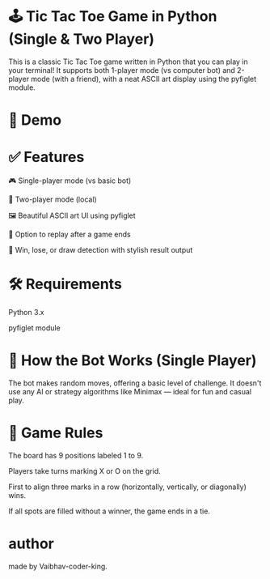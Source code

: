 # 🕹️ Tic Tac Toe Game in Python (Single & Two Player)

This is a classic Tic Tac Toe game written in Python that you can play in your terminal! It supports both 1-player mode (vs computer bot) and 2-player mode (with a friend), with a neat ASCII art display using the pyfiglet module.

# 📸 Demo


# ✅ Features

🎮 Single-player mode (vs basic bot)

👯 Two-player mode (local)

🖼️ Beautiful ASCII art UI using pyfiglet

🔁 Option to replay after a game ends

🎯 Win, lose, or draw detection with stylish result output

# 🛠️ Requirements

Python 3.x

pyfiglet module

# 🧠 How the Bot Works (Single Player)

The bot makes random moves, offering a basic level of challenge. It doesn't use any AI or strategy algorithms like Minimax — ideal for fun and casual play.

# 🔄 Game Rules
The board has 9 positions labeled 1 to 9.

Players take turns marking X or O on the grid.

First to align three marks in a row (horizontally, vertically, or diagonally) wins.

If all spots are filled without a winner, the game ends in a tie.

# author 
made by Vaibhav-coder-king.
